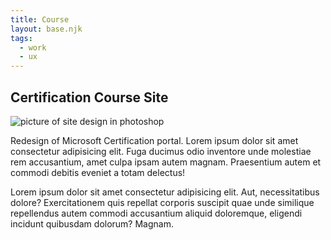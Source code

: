 ```yaml
---
title: Course
layout: base.njk
tags: 
  - work
  - ux
---
```


<main>
    <section class="container">
      <h1>Certification Course Site</h1>
      <div class="featured-image">
        <img src="/images/eftakher-alam-i1VQZsU86ok-unsplash.jpg" alt="picture of site design in photoshop">
      </div>
      <p>Redesign of Microsoft Certification portal. Lorem ipsum dolor sit amet consectetur adipisicing elit. Fuga ducimus odio inventore unde molestiae rem accusantium, amet culpa ipsam autem magnam. Praesentium autem et commodi debitis eveniet a totam delectus!</p>
      <p>Lorem ipsum dolor sit amet consectetur adipisicing elit. Aut, necessitatibus dolore? Exercitationem quis repellat corporis suscipit quae unde similique repellendus autem commodi accusantium aliquid doloremque, eligendi incidunt quibusdam dolorum? Magnam.</p>  
    </section>
  </main>